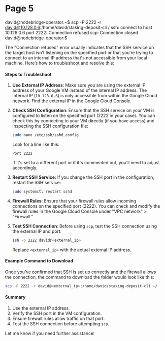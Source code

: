 # Page 5

david@nodebridge-operator:\~$ scp -P 2222 -r david@10.128.0.6:/home/david/staking-deposit-cli / ssh: connect to host 10.128.0.6 port 2222: Connection refused scp: Connection closed david@nodebridge-operator:$



The "Connection refused" error usually indicates that the SSH service on the target host isn't listening on the specified port or that you're trying to connect to an internal IP address that's not accessible from your local machine. Here’s how to troubleshoot and resolve this:

#### Steps to Troubleshoot

1. **Use External IP Address**: Make sure you are using the external IP address of your Google VM instead of the internal IP address. The internal IP (`10.128.0.6`) is only accessible from within the Google Cloud network. Find the external IP in the Google Cloud Console.
2.  **Check SSH Configuration**: Ensure that the SSH service on your VM is configured to listen on the specified port (2222 in your case). You can check this by connecting to your VM directly (if you have access) and inspecting the SSH configuration file:

    ```bash
    sudo nano /etc/ssh/sshd_config
    ```

    Look for a line like this:

    ```
    Port 2222
    ```

    If it's set to a different port or if it's commented out, you'll need to adjust accordingly.
3.  **Restart SSH Service**: If you change the SSH port in the configuration, restart the SSH service:

    ```bash
    sudo systemctl restart sshd
    ```
4. **Firewall Rules**: Ensure that your firewall rules allow incoming connections on the specified port (2222). You can check and modify the firewall rules in the Google Cloud Console under "VPC network" > "Firewall."
5.  **Test SSH Connection**: Before using `scp`, test the SSH connection using the external IP and port:

    ```bash
    ssh -p 2222 david@<external_ip>
    ```

    Replace `<external_ip>` with the actual external IP address.

#### Example Command to Download

Once you’ve confirmed that SSH is set up correctly and the firewall allows the connection, the command to download the folder would look like this:

```bash
scp -P 2222 -r david@<external_ip>:/home/david/staking-deposit-cli ~/
```

#### Summary

1. Use the external IP address.
2. Verify the SSH port in the VM configuration.
3. Ensure firewall rules allow traffic on that port.
4. Test the SSH connection before attempting `scp`.

Let me know if you need further assistance!

